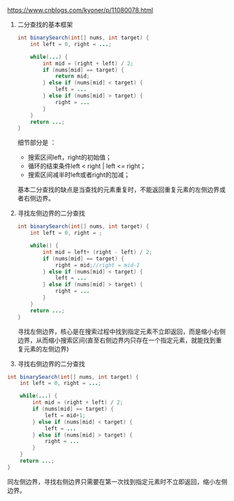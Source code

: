 https://www.cnblogs.com/kyoner/p/11080078.html

1. 二分查找的基本框架

   ```java
   int binarySearch(int[] nums, int target) {
       int left = 0, right = ...;
   
       while(...) {
           int mid = (right + left) / 2;
           if (nums[mid] == target) {
               return mid;
           } else if (nums[mid] < target) {
               left = ...
           } else if (nums[mid] > target) {
               right = ...
           }
       }
       return ...;
   }
   ```

   细节部分是 ：

   - 搜索区间left，right的初始值；
   - 循环的结束条件left < right | left <= right；
   - 搜索区间减半时left或者right的加减；

   基本二分查找的缺点是当查找的元素重复时，不能返回重复元素的左侧边界或者右侧边界。

2. 寻找左侧边界的二分查找

   ```java
   int binarySearch(int[] nums, int target) {
       int left = 0, right = ;
   
       while() {
           int mid = left+ (right - left) / 2;
           if (nums[mid] == target) {
               right = mid;//right = mid-1
           } else if (nums[mid] < target) {
               left = ...
           } else if (nums[mid] > target) {
               right = ...
           }
       }
       return ...;
   }
   ```

   寻找左侧边界，核心是在搜索过程中找到指定元素不立即返回，而是缩小右侧边界，从而缩小搜索区间(直至右侧边界内只存在一个指定元素，就能找到重复元素的左侧边界)

3. 寻找右侧边界的二分查找

```java
int binarySearch(int[] nums, int target) {
    int left = 0, right = ...;

    while(...) {
        int mid = (right + left) / 2;
        if (nums[mid] == target) {
            left = mid+1;
        } else if (nums[mid] < target) {
            left = ...
        } else if (nums[mid] > target) {
            right = ...
        }
    }
    return ...;
}
```

同左侧边界，寻找右侧边界只需要在第一次找到指定元素时不立即返回，缩小左侧边界。